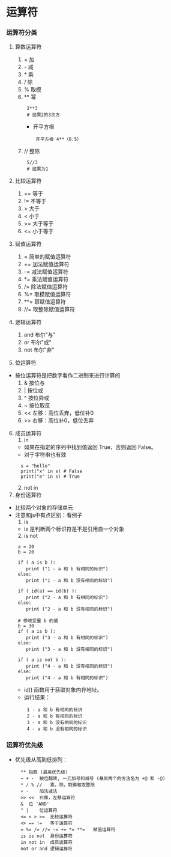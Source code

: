 # 运算符
### 运算符分类
1. 算数运算符
   1. \+ 加
   2. \- 减
   3. \* 乘
   4. \/ 除
   5. \% 取模
   6. \** 幂
      ```
       2**3
       # 结果2的3次方
      ```
      * 开平方根
         ```
          开平方根 4**（0.5）
         ```
   7. // 整除
       ```
        5//3
        # 结果为1
       ```

2. 比较运算符
   1. == 等于
   2. != 不等于
   3. \> 大于
   4. < 小于
   5. \>= 大于等于
   6. <= 小于等于
3. 赋值运算符
   1. = 简单的赋值运算符
   2. += 加法赋值运算符
   3. -= 减法赋值运算符
   4. *= 乘法赋值运算符
   5. /= 除法赋值运算符
   6. %= 取模赋值运算符
   7. **= 幂赋值运算符
   8. //= 取整除赋值运算符
4. 逻辑运算符
   1. and 布尔"与"
   2. or 布尔"或"
   3. not 布尔"非"

5. 位运算符
 * 按位运算符是把数字看作二进制来进行计算的
   1. & 按位与
   2. | 按位或
   3. ^ 按位异或
   4. ~ 按位取反
   5. << 左移：高位丢弃，低位补0
   6. \>> 右移：高位补0，低位丢弃
6. 成员运算符
   1. in
     * 如果在指定的序列中找到值返回 True，否则返回 False。
     * 对于字符串也有效
      ```
        s = "hello"
        print("x" in s) # False
        print("e" in s) # True
      ```
   2. not in
7. 身份运算符
* 比较两个对象的存储单元
* 注意和js中有点区别：看例子
   1. is
     * is 是判断两个标识符是不是引用自一个对象
   2. is not
   ```
    a = 20
    b = 20

    if ( a is b ):
       print ("1 - a 和 b 有相同的标识")
    else:
       print ("1 - a 和 b 没有相同的标识")

    if ( id(a) == id(b) ):
       print ("2 - a 和 b 有相同的标识")
    else:
       print ("2 - a 和 b 没有相同的标识")

    # 修改变量 b 的值
    b = 30
    if ( a is b ):
       print ("3 - a 和 b 有相同的标识")
    else:
       print ("3 - a 和 b 没有相同的标识")

    if ( a is not b ):
       print ("4 - a 和 b 没有相同的标识")
    else:
       print ("4 - a 和 b 有相同的标识")
   ```
   * id() 函数用于获取对象内存地址。
   * 运行结果：
     ```
      1 - a 和 b 有相同的标识
      2 - a 和 b 有相同的标识
      3 - a 和 b 没有相同的标识
      4 - a 和 b 没有相同的标识
     ```
### 运算符优先级
* 优先级从高到低排列：
   ```
     **	指数 (最高优先级)
     ~ + -	按位翻转, 一元加号和减号 (最后两个的方法名为 +@ 和 -@)
     * / % //	乘，除，取模和取整除
     + -	加法减法
     >> <<	右移，左移运算符
     &	位 'AND'
     ^ |	位运算符
     <= < > >=	比较运算符
     <> == !=	等于运算符
     = %= /= //= -= += *= **=	赋值运算符
     is is not	身份运算符
     in not in	成员运算符
     not or and	逻辑运算符
   ```
